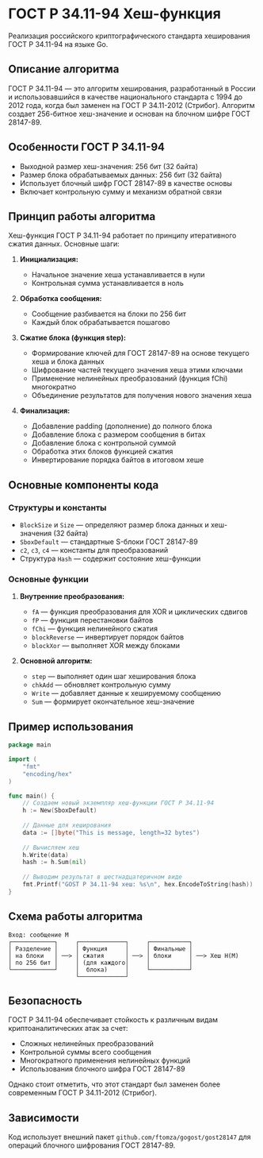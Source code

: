 # ГОСТ Р 34.11-94 Хеш-функция

Реализация российского криптографического стандарта хеширования ГОСТ Р 34.11-94 на языке Go.

## Описание алгоритма

ГОСТ Р 34.11-94 — это алгоритм хеширования, разработанный в России и использовавшийся в качестве национального стандарта с 1994 до 2012 года, когда был заменен на ГОСТ Р 34.11-2012 (Стрибог). Алгоритм создает 256-битное хеш-значение и основан на блочном шифре ГОСТ 28147-89.

## Особенности ГОСТ Р 34.11-94

- Выходной размер хеш-значения: 256 бит (32 байта)
- Размер блока обрабатываемых данных: 256 бит (32 байта)
- Использует блочный шифр ГОСТ 28147-89 в качестве основы
- Включает контрольную сумму и механизм обратной связи

## Принцип работы алгоритма

Хеш-функция ГОСТ Р 34.11-94 работает по принципу итеративного сжатия данных. Основные шаги:

1. **Инициализация:** 
   - Начальное значение хеша устанавливается в нули
   - Контрольная сумма устанавливается в ноль

2. **Обработка сообщения:**
   - Сообщение разбивается на блоки по 256 бит
   - Каждый блок обрабатывается пошагово
   
3. **Сжатие блока (функция step):**
   - Формирование ключей для ГОСТ 28147-89 на основе текущего хеша и блока данных
   - Шифрование частей текущего значения хеша этими ключами
   - Применение нелинейных преобразований (функция fChi) многократно
   - Объединение результатов для получения нового значения хеша

4. **Финализация:**
   - Добавление padding (дополнение) до полного блока
   - Добавление блока с размером сообщения в битах
   - Добавление блока с контрольной суммой
   - Обработка этих блоков функцией сжатия
   - Инвертирование порядка байтов в итоговом хеше

## Основные компоненты кода

### Структуры и константы

- `BlockSize` и `Size` — определяют размер блока данных и хеш-значения (32 байта)
- `SboxDefault` — стандартные S-блоки ГОСТ 28147-89
- `c2`, `c3`, `c4` — константы для преобразований
- Структура `Hash` — содержит состояние хеш-функции

### Основные функции

1. **Внутренние преобразования:**
   - `fA` — функция преобразования для XOR и циклических сдвигов
   - `fP` — функция перестановки байтов
   - `fChi` — функция нелинейного сжатия
   - `blockReverse` — инвертирует порядок байтов
   - `blockXor` — выполняет XOR между блоками

2. **Основной алгоритм:**
   - `step` — выполняет один шаг хеширования блока
   - `chkAdd` — обновляет контрольную сумму
   - `Write` — добавляет данные к хешируемому сообщению
   - `Sum` — формирует окончательное хеш-значение

## Пример использования

```go
package main

import (
    "fmt"
    "encoding/hex"
)

func main() {
    // Создаем новый экземпляр хеш-функции ГОСТ Р 34.11-94
    h := New(SboxDefault)
    
    // Данные для хеширования
    data := []byte("This is message, length=32 bytes")
    
    // Вычисляем хеш
    h.Write(data)
    hash := h.Sum(nil)
    
    // Выводим результат в шестнадцатеричном виде
    fmt.Printf("GOST Р 34.11-94 хеш: %s\n", hex.EncodeToString(hash))
}
```

## Схема работы алгоритма

```
Вход: сообщение M
┌────────────┐     ┌─────────────┐     ┌───────────┐
│ Разделение │     │ Функция     │     │ Финальные │
│ на блоки   │ ──> │ сжатия      │ ──> │ блоки     │ ──> Хеш H(M)
│ по 256 бит │     │ (для каждого│     │           │
└────────────┘     │  блока)     │     └───────────┘
                   └─────────────┘
```

## Безопасность

ГОСТ Р 34.11-94 обеспечивает стойкость к различным видам криптоаналитических атак за счет:
- Сложных нелинейных преобразований
- Контрольной суммы всего сообщения
- Многократного применения нелинейных функций
- Использования блочного шифра ГОСТ 28147-89

Однако стоит отметить, что этот стандарт был заменен более современным ГОСТ Р 34.11-2012 (Стрибог).

## Зависимости

Код использует внешний пакет `github.com/ftomza/gogost/gost28147` для операций блочного шифрования ГОСТ 28147-89.
